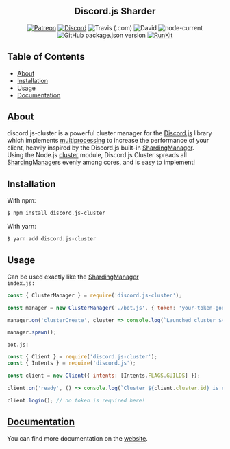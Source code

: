 <h2 align="center">Discord.js Sharder</h2>

<p align="center">
<a href="https://patreon.com/yeen"><img alt="Patreon" src="https://img.shields.io/badge/patreon-donate?color=F77F6F&labelColor=F96854&logo=patreon&logoColor=ffffff"></a>
<a href="https://discord.gg/eazpsZNrRk"><img alt="Discord" src="https://img.shields.io/discord/368557500884189186?color=7389D8&labelColor=6A7EC2&logo=discord&logoColor=ffffff"></a>
<img href="https://www.travis-ci.com/github/MrGriefs/discordjs-sharder" alt="Travis (.com)" src="https://www.travis-ci.com/MrGriefs/discord.js-cluster.svg?branch=master">
<img href="https://www.npmjs.com/package/discord.js-cluster" alt="David" src="https://img.shields.io/david/MrGriefs/discord.js-cluster">
<img href="https://www.npmjs.com/package/discord.js-cluster" alt="node-current" src="https://img.shields.io/node/v/discord.js-cluster">
<img href="https://www.npmjs.com/package/discord.js-cluster" alt="GitHub package.json version" src="https://img.shields.io/github/package-json/v/MrGriefs/discord.js-cluster">
<a href="https://npm.runkit.com/discord.js-cluster"><img alt="RunKit" src="https://img.shields.io/badge/Run-Kit-red"></a>
</p>

## Table of Contents

- [About](#about)
- [Installation](#installation)
- [Usage](#usage)
- [Documentation](#documentation)

## About

discord.js-cluster is a powerful cluster manager for the [Discord.js](https://discord.js.org/) library which implements [multiprocessing](https://en.wikipedia.org/wiki/Multicore_programming) to increase the performance of your client, heavily inspired by the Discord.js built-in [ShardingManager](https://discord.js.org/#/docs/main/stable/class/ShardingManager).  
Using the Node.js [cluster](https://nodejs.org/api/cluster.html) module, Discord.js Cluster spreads all [ShardingManager](https://discord.js.org/#/docs/main/stable/class/ShardingManager)s evenly among cores, and is easy to implement!

## Installation

With npm:  

```bash
$ npm install discord.js-cluster
```

With yarn:  

```bash
$ yarn add discord.js-cluster
```

## Usage

Can be used exactly like the [ShardingManager](https://discord.js.org/#/docs/main/stable/class/ShardingManager)  
`index.js:`

```javascript
const { ClusterManager } = require('discord.js-cluster');

const manager = new ClusterManager('./bot.js', { token: 'your-token-goes-here' });

manager.on('clusterCreate', cluster => console.log(`Launched cluster ${cluster.id}`));

manager.spawn();
```

`bot.js:`

```javascript
const { Client } = require('discord.js-cluster');
const { Intents } = require('discord.js');

const client = new Client({ intents: [Intents.FLAGS.GUILDS] });

client.on('ready', () => console.log(`Cluster ${client.cluster.id} is ready!`));

client.login(); // no token is required here!
```

## <a id="documentation"></a> [Documentation](https://mrgriefs.github.io/discord.js-cluster)

You can find more documentation on the [website](https://mrgriefs.github.io/discord.js-cluster).
